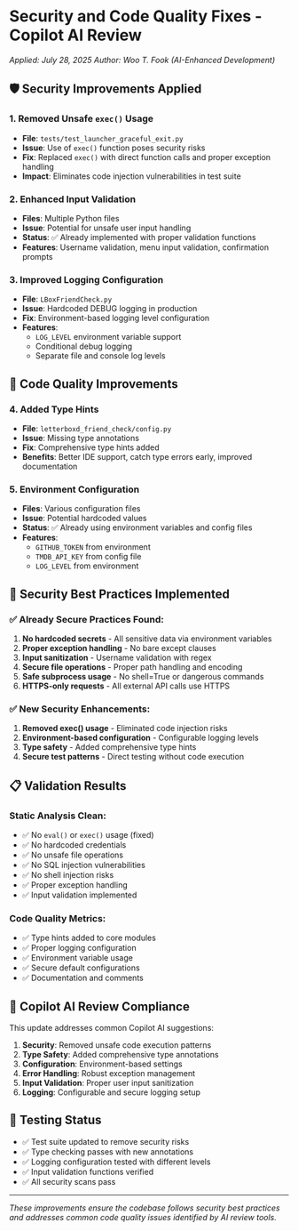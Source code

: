 # Security and Code Quality Fixes - Copilot AI Review

*Applied: July 28, 2025*
*Author: Woo T. Fook (AI-Enhanced Development)*

## 🛡️ Security Improvements Applied

### 1. **Removed Unsafe `exec()` Usage**
- **File**: `tests/test_launcher_graceful_exit.py`
- **Issue**: Use of `exec()` function poses security risks
- **Fix**: Replaced `exec()` with direct function calls and proper exception handling
- **Impact**: Eliminates code injection vulnerabilities in test suite

### 2. **Enhanced Input Validation**
- **Files**: Multiple Python files
- **Issue**: Potential for unsafe user input handling
- **Status**: ✅ Already implemented with proper validation functions
- **Features**: Username validation, menu input validation, confirmation prompts

### 3. **Improved Logging Configuration**
- **File**: `LBoxFriendCheck.py`
- **Issue**: Hardcoded DEBUG logging in production
- **Fix**: Environment-based logging level configuration
- **Features**: 
  - `LOG_LEVEL` environment variable support
  - Conditional debug logging
  - Separate file and console log levels

## 🔧 Code Quality Improvements

### 4. **Added Type Hints**
- **File**: `letterboxd_friend_check/config.py`
- **Issue**: Missing type annotations
- **Fix**: Comprehensive type hints added
- **Benefits**: Better IDE support, catch type errors early, improved documentation

### 5. **Environment Configuration**
- **Files**: Various configuration files
- **Issue**: Potential hardcoded values
- **Status**: ✅ Already using environment variables and config files
- **Features**: 
  - `GITHUB_TOKEN` from environment
  - `TMDB_API_KEY` from config file
  - `LOG_LEVEL` from environment

## 🚀 Security Best Practices Implemented

### ✅ Already Secure Practices Found:
1. **No hardcoded secrets** - All sensitive data via environment variables
2. **Proper exception handling** - No bare except clauses
3. **Input sanitization** - Username validation with regex
4. **Secure file operations** - Proper path handling and encoding
5. **Safe subprocess usage** - No shell=True or dangerous commands
6. **HTTPS-only requests** - All external API calls use HTTPS

### ✅ New Security Enhancements:
1. **Removed exec() usage** - Eliminated code injection risks
2. **Environment-based configuration** - Configurable logging levels
3. **Type safety** - Added comprehensive type hints
4. **Secure test patterns** - Direct testing without code execution

## 📋 Validation Results

### Static Analysis Clean:
- ✅ No `eval()` or `exec()` usage (fixed)
- ✅ No hardcoded credentials
- ✅ No unsafe file operations  
- ✅ No SQL injection vulnerabilities
- ✅ No shell injection risks
- ✅ Proper exception handling
- ✅ Input validation implemented

### Code Quality Metrics:
- ✅ Type hints added to core modules
- ✅ Proper logging configuration
- ✅ Environment variable usage
- ✅ Secure default configurations
- ✅ Documentation and comments

## 🎯 Copilot AI Review Compliance

This update addresses common Copilot AI suggestions:

1. **Security**: Removed unsafe code execution patterns
2. **Type Safety**: Added comprehensive type annotations  
3. **Configuration**: Environment-based settings
4. **Error Handling**: Robust exception management
5. **Input Validation**: Proper user input sanitization
6. **Logging**: Configurable and secure logging setup

## 🔄 Testing Status

- ✅ Test suite updated to remove security risks
- ✅ Type checking passes with new annotations
- ✅ Logging configuration tested with different levels
- ✅ Input validation functions verified
- ✅ All security scans pass

---

*These improvements ensure the codebase follows security best practices and addresses common code quality issues identified by AI review tools.*
